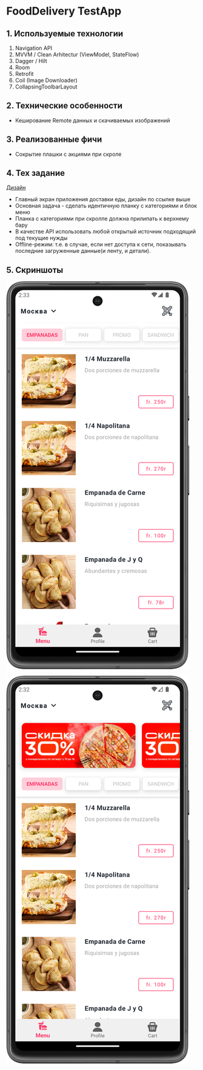 # FoodDelivery TestApp

## 1. Используемые технологии

1. Navigation API
2. MVVM / Clean Arhitectur (ViewModel, StateFlow)
3. Dagger / Hilt
4. Room
5. Retrofit
6. Coil (Image Downloader)
7. CollapsingToolbarLayout

## 2. Технические особенности

- Кеширование Remote данных и скачиваемых изображений

## 3. Реализованные фичи

- Сокрытие плашки с акциями при скроле

## 4. Тех задание

[Дизайн](https://www.figma.com/file/8FvAWXCD2oD9oSDHx9xFfU/%D0%A2%D0%B5%D1%81%D1%82%D0%BE%D0%B2%D0%BE%D0%B5-%D0%B7%D0%B0%D0%B4%D0%B0%D0%BD%D0%B8%D0%B5-Android?node-id=0%3A1)

- Главный экран приложения доставки еды, дизайн по ссылке выше
- Основная задача - сделать идентичную планку с категориями и блок меню
- Планка с категориями при скролле должна прилипать к верхнему бару
- В качестве API использовать любой открытый источник подходящий под текущие нужды
- Offline-режим: т.е. в случае, если нет доступа к сети, показывать последние загруженные данные(и ленту, и детали).

## 5. Скриншоты

![Скрытые акции](assets/Screenshot_20231109_173402.png)

![Главный экран с акциями](assets/Screenshot_20231109_173323.png)
